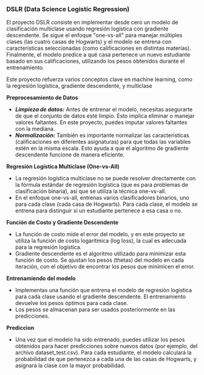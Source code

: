 ### DSLR (Data Science Logistic Regression)
El proyecto DSLR consiste en implementar desde cero un modelo de clasificación multiclase usando regresión logística con gradiente descendente. Se sigue el enfoque "one-vs-all" para manejar múltiples clases (las cuatro casas de Hogwarts) y el modelo se entrena con características seleccionadas (como calificaciones en distintas materias). Finalmente, el modelo predice a qué casa pertenece un nuevo estudiante basado en sus calificaciones, utilizando los pesos obtenidos durante el entrenamiento.

Este proyecto refuerza varios conceptos clave en machine learning, como la regresión logística, gradiente descendente, y multiclase

**Preprocesamiento de Datos**
- ***Limpieza de datos:***  Antes de entrenar el modelo, necesitas asegurarte de que el conjunto de datos esté limpio. Esto implica eliminar o manejar valores faltantes. En este proyecto, puedes imputar valores faltantes con la mediana.
- ***Normalización:*** También es importante normalizar las características (calificaciones en diferentes asignaturas) para que todas las variables estén en la misma escala. Esto ayuda a que el algoritmo de gradiente descendente funcione de manera eficiente.

**Regresión Logística Multiclase (One-vs-All)**
- La regresión logística multiclase no se puede resolver directamente con la fórmula estándar de regresión logística (que es para problemas de clasificación binaria), así que se utiliza la técnica one-vs-all.
- En el enfoque one-vs-all, entrenas varios clasificadores binarios, uno para cada clase (cada casa de Hogwarts). Para cada clase, el modelo se entrena para distinguir si un estudiante pertenece a esa casa o no.

**Función de Costo y Gradiente Descendente**
- La función de costo mide el error del modelo, y en este proyecto se utiliza la función de costo logarítmica (log loss), la cual es adecuada para la regresión logística.
- Gradiente descendente es el algoritmo utilizado para minimizar esta función de costo. Se ajustan los pesos (thetas) del modelo en cada iteración, con el objetivo de encontrar los pesos que minimicen el error.

**Entrenamiendo del modelo**
- Implementas una función que entrena el modelo de regresión logística para cada clase usando el gradiente descendente. El entrenamiento devuelve los pesos óptimos para cada clase.
- Los pesos se almacenan para ser usados posteriormente en las predicciones.

**Prediccion**
- Una vez que el modelo ha sido entrenado, puedes utilizar los pesos obtenidos para hacer predicciones sobre nuevos datos (por ejemplo, del archivo dataset_test.csv). Para cada estudiante, el modelo calculará la probabilidad de que pertenezca a cada una de las casas de Hogwarts, y asignará la clase con la mayor probabilidad.